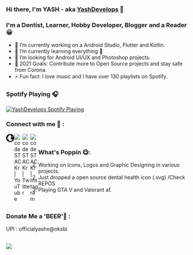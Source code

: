### Hi there, I'm YASH - aka [YashDevelops][website] 👋

### I'm a Dentist, Learner, Hobby Developer, Blogger and a Reader 😀

- 🔭 I’m currently working on a Android Studio, Flutter and Kotlin.
- 🌱 I’m currently learning everything 🤣
- 👯 I’m looking for Android UI/UX and Photoshop projects.
- 🥅 2021 Goals: Contribute more to Open Source projects and stay safe from Corona.
- ⚡ Fun fact: I love music and I have over 130 playlists on Spotify.

### Spotify Playing 🎧
[<img src="https://now-playing-codestackr.vercel.app/api/spotify-playing" alt="YashDevelops Spotify Playing" width="350" />](https://open.spotify.com/user/swyqyimdc12jajde4vpwd2x1b)

### Connect with me 💬 :

[<img align="left" alt="codeSTACKr.com" width="22px" src="https://raw.githubusercontent.com/iconic/open-iconic/master/svg/globe.svg" />][website]
[<img align="left" alt="codeSTACKr | YouTube" width="22px" src="https://cdn.jsdelivr.net/npm/simple-icons@v3/icons/youtube.svg" />][youtube]
[<img align="left" alt="codeSTACKr | Twitter" width="22px" src="https://cdn.jsdelivr.net/npm/simple-icons@v3/icons/twitter.svg" />][twitter]
[<img align="left" alt="codeSTACKr | Instagram" width="22px" src="https://cdn.jsdelivr.net/npm/simple-icons@v3/icons/instagram.svg" />][instagram]

</br>

### What's Poppin 😋:
1. Working on Icons, Logos and Graphic Designing in various projects.
2. Just dropped a open source dental health icon (.svg) /Check REPOS
3. Playing GTA V and Valorant af.

<br>

### Donate Me a 'BEER'🍻 :

UPI : officialyashx@oksbi

<br>
<img src="https://i.imgur.com/FsG4n9Z.png" style="max-width:100%;">

[website]: https://wallloop.online
[twitter]: https://twitter.com/dedasfuck
[youtube]: https://youtube.com/dedasfuck
[instagram]: https://instagram.com/framethiscrap
[nerdystore]: https://www.pling.com/p/1408798

